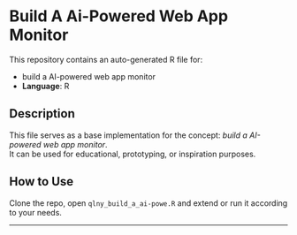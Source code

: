 # Build A Ai-Powered Web App Monitor

This repository contains an auto-generated R file for:

- build a AI-powered web app monitor
- **Language**: R

## Description

This file serves as a base implementation for the concept: *build a AI-powered web app monitor*.  
It can be used for educational, prototyping, or inspiration purposes.

## How to Use

Clone the repo, open `qlny_build_a_ai-powe.R` and extend or run it according to your needs.

---


